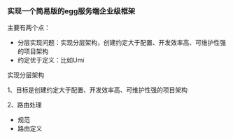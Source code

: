 ### 实现一个简易版的egg服务端企业级框架


主要有两个点：

- 分层实现问题：实现分层架构，创建约定大于配置、开发效率高、可维护性强的项目架构
- 约定优于定义：比如Umi




实现分层架构

1、目标是创建约定大于配置、开发效率高、可维护性强的项目架构

2、路由处理

- 规范
- 路由定义